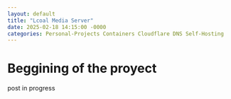 ```yaml
---
layout: default
title: "Lcoal Media Server"
date: 2025-02-18 14:15:00 -0000
categories: Personal-Projects Containers Cloudflare DNS Self-Hosting
---
```


# Beggining of the proyect

post in progress